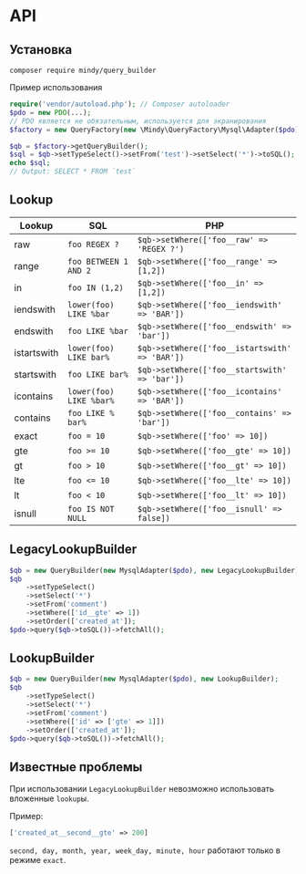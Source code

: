 # API

## Установка

```
composer require mindy/query_builder
```

Пример использования

```php
require('vendor/autoload.php'); // Composer autoloader
$pdo = new PDO(...);
// PDO является не обязательным, используется для экранирования
$factory = new QueryFactory(new \Mindy\QueryFactory\Mysql\Adapter($pdo), new \Mindy\Query\LegacyLookupBuilder);

$qb = $factory->getQueryBuilder();
$sql = $qb->setTypeSelect()->setFrom('test')->setSelect('*')->toSQL();
echo $sql;
// Output: SELECT * FROM `test`
```

## Lookup

| Lookup | SQL | PHP |
|-----|----|----|
| raw | ```foo REGEX ?``` | ```$qb->setWhere(['foo__raw' => 'REGEX ?')``` |
| range | ```foo BETWEEN 1 AND 2``` | ```$qb->setWhere(['foo__range' => [1,2])``` |
| in | ```foo IN (1,2)``` | ```$qb->setWhere(['foo__in' => [1,2])``` |
| iendswith | ```lower(foo) LIKE %bar``` | ```$qb->setWhere(['foo__iendswith' => 'BAR'])``` |
| endswith | ```foo LIKE %bar``` | ```$qb->setWhere(['foo__endswith' => 'bar'])``` |
| istartswith | ```lower(foo) LIKE bar%``` | ```$qb->setWhere(['foo__istartswith' => 'BAR'])``` |
| startswith | ```foo LIKE bar%``` | ```$qb->setWhere(['foo__startswith' => 'bar'])``` |
| icontains | ```lower(foo) LIKE %bar%``` | ```$qb->setWhere(['foo__icontains' => 'BAR'])``` |
| contains | ```foo LIKE % bar%``` | ```$qb->setWhere(['foo__contains' => 'bar'])``` |
| exact | ```foo = 10``` | ```$qb->setWhere(['foo' => 10])``` |
| gte | ```foo >= 10``` | ```$qb->setWhere(['foo__gte' => 10])``` |
| gt | ```foo > 10``` | ```$qb->setWhere(['foo__gt' => 10])``` |
| lte | ```foo <= 10``` | ```$qb->setWhere(['foo__lte' => 10])``` |
| lt | ```foo < 10``` | ```$qb->setWhere(['foo__lt' => 10])``` |
| isnull | ```foo IS NOT NULL``` | ```$qb->setWhere(['foo__isnull' => false])``` |

## LegacyLookupBuilder

```php
$qb = new QueryBuilder(new MysqlAdapter($pdo), new LegacyLookupBuilder);
$qb
	->setTypeSelect()
	->setSelect('*')
	->setFrom('comment')
	->setWhere(['id__gte' => 1])
	->setOrder(['created_at']);
$pdo->query($qb->toSQL())->fetchAll();
```

## LookupBuilder

```php
$qb = new QueryBuilder(new MysqlAdapter($pdo), new LookupBuilder);
$qb
	->setTypeSelect()
	->setSelect('*')
	->setFrom('comment')
	->setWhere(['id' => ['gte' => 1]])
	->setOrder(['created_at']);
$pdo->query($qb->toSQL())->fetchAll();
```

## Известные проблемы

При использовании `LegacyLookupBuilder` невозможно использовать вложенные `lookup`ы. 

Пример:

```php
['created_at__second__gte' => 200]
```

`second, day, month, year, week_day, minute, hour` работают только в режиме `exact`.